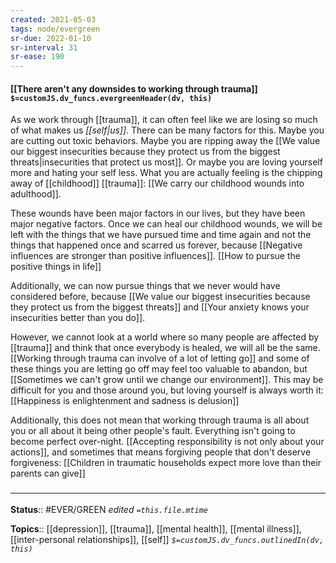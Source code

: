 ```yaml
---
created: 2021-05-03
tags: node/evergreen
sr-due: 2022-01-10
sr-interval: 31
sr-ease: 190
---
```


#### [[There aren't any downsides to working through trauma]] `$=customJS.dv_funcs.evergreenHeader(dv, this)`

As we work through [[trauma]], it can often feel like we are losing so much of what makes us *[[self|us]]*. There can be many factors for this. Maybe you are cutting out toxic behaviors. Maybe you are ripping away the [[We value our biggest insecurities because they protect us from the biggest threats|insecurities that protect us most]]. Or maybe you are loving yourself more and hating your self less. What you are actually feeling is the chipping away of [[childhood]] [[trauma]]: [[We carry our childhood wounds into adulthood]].

These wounds have been major factors in our lives, but they have been major negative factors. Once we can heal our childhood wounds, we will be left with the things that we have pursued time and time again and not the things that happened once and scarred us forever, because [[Negative influences are stronger than positive influences]]. [[How to pursue the positive things in life]]

Additionally, we can now pursue things that we never would have considered before, because [[We value our biggest insecurities because they protect us from the biggest threats]] and [[Your anxiety knows your insecurities better than you do]].

However, we cannot look at a world where so many people are affected by [[trauma]] and think that once everybody is healed, we will all be the same. [[Working through trauma can involve of a lot of letting go]] and some of these things you are letting go off may feel too valuable to abandon, but [[Sometimes we can't grow until we change our environment]].  This may be difficult for you and those around you, but loving yourself is always worth it: [[Happiness is enlightenment and sadness is delusion]]

Additionally, this does not mean that working through trauma is all about you or all about it being other people's fault. Everything isn't going to become perfect over-night. [[Accepting responsibility is not only about your actions]], and sometimes that means forgiving people that don't deserve forgiveness: [[Children in traumatic households expect more love than their parents can give]]

### <hr class="footnote"/>

**Status**:: #EVER/GREEN 
*edited `=this.file.mtime`*

**Topics**:: [[depression]], [[trauma]], [[mental health]], [[mental illness]], [[inter-personal relationships]], [[self]]
*`$=customJS.dv_funcs.outlinedIn(dv, this)`*
